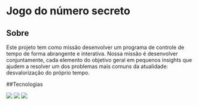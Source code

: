 <h1>Jogo do número secreto</h1>

<h2>Sobre</h2>
<p>Este projeto tem como missão desenvolver um programa de controle de tempo de forma abrangente e interativa. Nossa missão é desenvolver conjuntamente, cada elemento do objetivo geral em pequenos insights que ajudem a resolver um dos problemas mais comuns da atualidade: desvalorização do próprio tempo.</p>

##Tecnologias
<div>
  <img src="https://img.shields.io/badge/HTML-239120?style=for-the-badge&logo=html5&logoColor=white">
  <img src="https://img.shields.io/badge/CSS-239120?&style=for-the-badge&logo=css3&logoColor=white">
  <img src="https://img.shields.io/badge/JavaScript-F7DF1E?style=for-the-badge&logo=javascript&logoColor=black">
</div>


